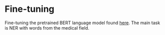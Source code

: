 # Fine-tuning

Fine-tuning the pretrained BERT language model found [here](https://huggingface.co/dumitrescustefan/bert-base-romanian-uncased-v1). The main task is NER with words from 
the medical field.
